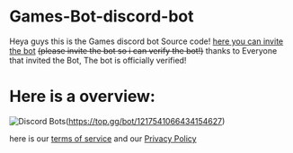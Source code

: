 # Games-Bot-discord-bot

Heya guys this is the Games discord bot Source code!
[here you can invite the bot](https://discord.com/oauth2/authorize?client_id=1217541066434154627&permissions=70368744177655&scope=bot+applications.commands)
~~(please invite the bot so i can verify the bot!)~~ thanks to Everyone that invited the Bot, The bot is officially verified! 


# Here is a overview:
![Discord Bots](https://top.gg/api/widget/1217541066434154627.svg)(https://top.gg/bot/1217541066434154627)

here is our [terms of service](https://fatih5252.github.io/Games-Bot/terms-of-service)
and our [Privacy Policy](https://fatih5252.github.io/Games-Bot/privacy-policy)


